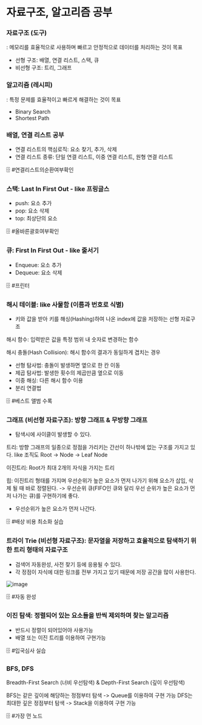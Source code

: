 # 자료구조, 알고리즘 공부

### 자료구조 (도구)

: 메모리를 효율적으로 사용하며 빠르고 안정적으로 데이터를 처리하는 것이 목표

- 선형 구조: 배열, 연결 리스트, 스택, 큐
- 비선형 구조: 트리, 그래프

### 알고리즘 (레시피)

: 특정 문제를 효율적이고 빠르게 해결하는 것이 목표

- Binary Search
- Shortest Path

### 배열, 연결 리스트 공부

- 연결 리스트의 핵심로직: 요소 찾기, 추가, 삭제
- 연결 리스트 종류: 단일 연결 리스트, 이중 연결 리스트, 원형 연결 리스트

🗄 #연결리스트의순환여부확인

### 스택: Last In First Out - like 프링글스

- push: 요소 추가
- pop: 요소 삭제
- top: 최상단의 요소

🗄 #올바른괄호여부확인

### 큐: First In First Out - like 줄서기

- Enqueue: 요소 추가
- Dequeue: 요소 삭제

🗄 #프린터

### 해시 테이블: like 사물함 (이름과 번호로 식별)

- 키와 값을 받아 키를 해싱(Hashing)하여 나온 index에 값을 저장하는 선형 자료구조

해시 함수: 입력받은 값을 특정 범위 내 숫자로 변경하는 함수

해시 충돌(Hash Collision): 해시 함수의 결과가 동일하게 겹치는 경우

- 선형 탐사법: 충돌이 발생하면 옆으로 한 칸 이동
- 제곱 탐사법: 발생한 횟수의 제곱만큼 옆으로 이동
- 이중 해싱: 다른 해시 함수 이용
- 분리 연결법

🗄 #베스트 앨범 수록

### 그래프 (비선형 자료구조): 방향 그래프 & 무방향 그래프

- 탐색시에 사이클이 발생할 수 있다.

트리: 방향 그래프의 일종으로 정점을 가리키는 간선이 하나밖에 없는 구조를 가지고 있다. like 조직도
Root -> Node -> Leaf Node

이진트리: Root가 최대 2개의 자식을 가지는 트리

힙: 이진트리 형태를 가지며 우선순위가 높은 요소가 먼저 나가기 위해 요소가 삽입, 삭제 될 때 바로 정렬된다. -> 우선순위 큐(FIFO인 큐와 달리 우선 순위가 높은 요소가 먼저 나가는 큐)를 구현하기에 좋다.

- 우선순위가 높은 요소가 먼저 나간다.

🗄 #배상 비용 최소화 실습

### 트라이 Trie (비선형 자료구조): 문자열을 저장하고 효율적으로 탐색하기 위한 트리 형태의 자료구조

- 검색어 자동완성, 사전 찾기 등에 응용될 수 있다.
- 각 정점이 자식에 대한 링크를 전부 가지고 있기 때문에 저장 공간을 많이 사용한다.

![image](https://github.com/hastella/Algorithms_DataStructure_Study/assets/66244752/0a0f1f40-1de6-4cf7-9aeb-ed7f779b32ee)

🗄 #자동 완성

### 이진 탐색: 정렬되어 있는 요소들을 반씩 제외하며 찾는 알고리즘

- 반드시 정렬이 되어있어야 사용가능
- 배열 또는 이진 트리를 이용하여 구현가능

🗄 #입국심사 실습

### BFS, DFS

Breadth-First Search (너비 우선탐색) & Depth-First Search (깊이 우선탐색)

BFS는 같은 깊이에 해당하는 정점부터 탐색 -> Queue를 이용하여 구현 가능
DFS는 최대한 깊은 정점부터 탐색 -> Stack을 이용하여 구현 가능

🗄 #가장 먼 노드
